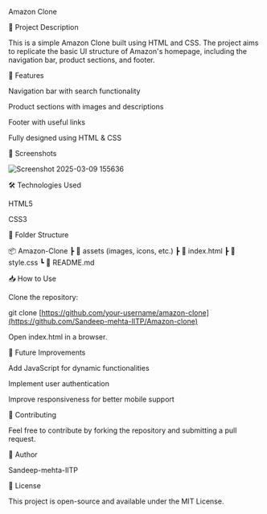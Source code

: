 Amazon Clone

📌 Project Description

This is a simple Amazon Clone built using HTML and CSS. The project aims to replicate the basic UI structure of Amazon's homepage, including the navigation bar, product sections, and footer.

🚀 Features


Navigation bar with search functionality

Product sections with images and descriptions

Footer with useful links

Fully designed using HTML & CSS

📸 Screenshots

 ![Screenshot 2025-03-09 155636](https://github.com/user-attachments/assets/ddb06ef9-c0c7-4752-b151-ee8b9b824266)


🛠️ Technologies Used

HTML5

CSS3

📂 Folder Structure

📦 Amazon-Clone
 ┣ 📂 assets (images, icons, etc.)
 ┣ 📜 index.html
 ┣ 📜 style.css
 ┗ 📜 README.md

📥 How to Use

Clone the repository:

git clone [https://github.com/your-username/amazon-clone](https://github.com/Sandeep-mehta-IITP/Amazon-clone)

Open index.html in a browser.

🎯 Future Improvements

Add JavaScript for dynamic functionalities

Implement user authentication

Improve responsiveness for better mobile support

📌 Contributing

Feel free to contribute by forking the repository and submitting a pull request.

📝 Author

Sandeep-mehta-IITP

📜 License

This project is open-source and available under the MIT License.
